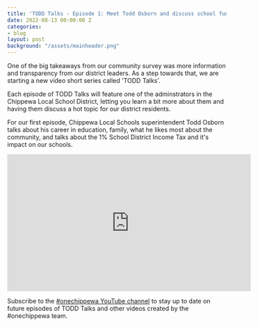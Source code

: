 ```yaml
---
title: 'TODD Talks - Episode 1: Meet Todd Osborn and discuss school funding'
date: 2022-08-13 00:00:00 Z
categories:
- blog
layout: post
background: "/assets/mainheader.png"
---
```


One of the big takeaways from our community survey was more information and transparency from our district leaders. As a step towards that, we are starting a new video short series called 'TODD Talks'.

Each episode of TODD Talks will feature one of the adminstrators in the Chippewa Local School District, letting you learn a bit more about them and having them discuss a hot topic for our district residents.

For our first episode, Chippewa Local Schools superintendent Todd Osborn talks about his career in education, family, what he likes most about the community, and talks about the 1% School District Income Tax and it's impact on our schools.

<iframe width="560" height="315" src="https://www.youtube.com/embed/8fl5P6DEYVU" title="YouTube video player" frameborder="0" allow="accelerometer; autoplay; clipboard-write; encrypted-media; gyroscope; picture-in-picture" allowfullscreen></iframe>

Subscribe to the [#onechippewa YouTube channel](https://www.youtube.com/channel/UCrK7A7vBVbCaJEu2F1jEPHQ) to stay up to date on future episodes of TODD Talks and other videos created by the #onechippewa team.

